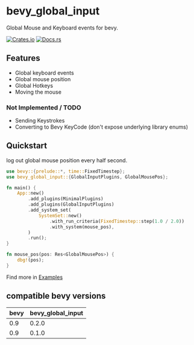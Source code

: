 # bevy_global_input

Global Mouse and Keyboard events for bevy.

[![Crates.io](https://img.shields.io/crates/v/bevy_global_input.svg)](https://crates.io/crates/bevy_global_input)
[![Docs.rs](https://docs.rs/bevy_global_input/badge.svg)](https://docs.rs/bevy_global_input)

## Features

- Global keyboard events
- Global mouse position
- Global Hotkeys
- Moving the mouse

### Not Implemented / TODO

- Sending Keystrokes
- Converting to Bevy KeyCode (don't expose underlying library enums)

## Quickstart

log out global mouse position every half second.

```rust
use bevy::{prelude::*, time::FixedTimestep};
use bevy_global_input::{GlobalInputPlugins, GlobalMousePos};

fn main() {
    App::new()
        .add_plugins(MinimalPlugins)
        .add_plugins(GlobalInputPlugins)
        .add_system_set(
            SystemSet::new()
                .with_run_criteria(FixedTimestep::step(1.0 / 2.0))
                .with_system(mouse_pos),
        )
        .run();
}

fn mouse_pos(pos: Res<GlobalMousePos>) {
    dbg!(pos);
}
```

Find more in [Examples](https://github.com/laundmo/bevy_global_input/tree/main/examples)

## compatible bevy versions

| bevy | bevy_global_input |
| ---- | ----------------- |
| 0.9  | 0.2.0             |
| 0.9  | 0.1.0             |
